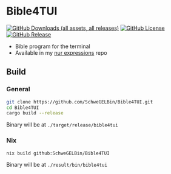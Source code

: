 # Bible4TUI
[![GitHub Downloads (all assets, all releases)](https://img.shields.io/github/downloads/SchweGELBin/Bible4TUI/total)](https://github.com/SchweGELBin/Bible4TUI/releases)
[![GitHub License](https://img.shields.io/github/license/SchweGELBin/Bible4TUI)](../LICENSE)
[![GitHub Release](https://img.shields.io/github/v/release/SchweGELBin/Bible4TUI)](https://github.com/SchweGELBin/Bible4TUI/releases/latest)

- Bible program for the terminal
- Available in my [nur expressions](https://github.com/SchweGELBin/nur-expressions) repo

## Build

### General
``` bash
git clone https://github.com/SchweGELBin/Bible4TUI.git
cd Bible4TUI
cargo build --release
```
Binary will be at `./target/release/bible4tui`

### Nix
``` bash
nix build github:SchweGELBin/Bible4TUI
```
Binary will be at `./result/bin/bible4tui`
